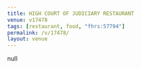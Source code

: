 ```yaml
---
title: HIGH COURT OF JUDICIARY RESTAURANT
venue: v17478
tags: [restaurant, food, "fhrs:57794"]
permalink: /v/17478/
layout: venue
---
```

null